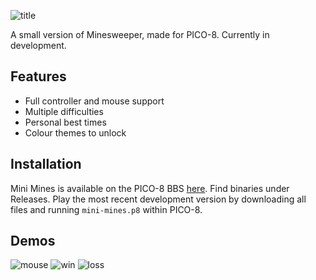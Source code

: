 ![title](https://user-images.githubusercontent.com/65739117/235383527-4652a200-4b5d-45d7-894a-9bf550953d95.gif)

A small version of Minesweeper, made for PICO-8.
Currently in development.

## Features
- Full controller and mouse support
- Multiple difficulties 
- Personal best times
- Colour themes to unlock

## Installation
Mini Mines is available on the PICO-8 BBS [here](https://www.lexaloffle.com/bbs/?tid=52577). Find binaries under Releases.
Play the most recent development version by downloading all files and running `mini-mines.p8` within PICO-8.

## Demos
![mouse](https://user-images.githubusercontent.com/65739117/235383821-a95343b7-3897-4181-bdab-27448f4b8b82.gif)
![win](https://user-images.githubusercontent.com/65739117/235383824-1f756b59-bf8f-4b05-a95e-94abe7364151.gif)
![loss](https://user-images.githubusercontent.com/65739117/235383828-9666b4f2-6c00-4a1f-b1d6-0d4e1edf144b.gif)


